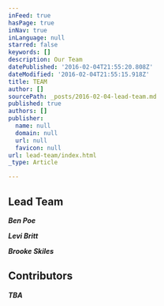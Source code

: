 ```yaml
---
inFeed: true
hasPage: true
inNav: true
inLanguage: null
starred: false
keywords: []
description: Our Team
datePublished: '2016-02-04T21:55:20.808Z'
dateModified: '2016-02-04T21:55:15.918Z'
title: TEAM
author: []
sourcePath: _posts/2016-02-04-lead-team.md
published: true
authors: []
publisher:
  name: null
  domain: null
  url: null
  favicon: null
url: lead-team/index.html
_type: Article

---
```

## Lead Team

**_Ben Poe_**

**_Levi Britt_**

**_Brooke Skiles_**

## Contributors

**_TBA_**